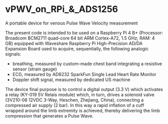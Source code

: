 # vPWV_on_RPi_&_ADS1256
A portable device for venous Pulse Wave Velocity measurement

The present code is intended to be used on a Raspberry Pi 4 B+ (Processor: Broadcom BCM2711 quad-core 64 bit ARM Cortex-A72, 1.5 GHz; RAM: 4 GB) equipped with Waveshare Raspberry Pi High-Precision AD/DA Expansion Board used to acquire, sequentially, the following analogic signals:

- breathing, measured by custom-made chest band integrating a resistive sensor (strain gauge)
- ECG, measured by AD8232 SparkFun Single Lead Heart Rate Monitor
- Doppler shift signal, measured by dedicated US machine

The device final purpose is to control a digital output (3.3 V) which activates a relay (KY-019 5V Relais module) which, in turn, drives a solenoid valve (3V210-08 12VDC 3-Way, Heschen, Zhejiang, China), connecting a compressed air supply (2 bar). In this way a rapid inflation of a cuff wrapped around the limb extremity is achieved, thereby delivering the limb compression that generates a Pulse Wave.

